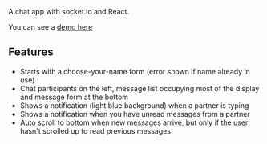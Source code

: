 A chat app with socket.io and React.

You can see a [demo here](https://uchat-42.herokuapp.com/)

## Features

- Starts with a choose-your-name form (error shown if name already in use)
- Chat participants on the left, message list occupying most of the display and message form at the bottom
- Shows a notification (light blue background) when a partner is typing
- Shows a notification when you have unread messages from a partner
- Auto scroll to bottom when new messages arrive, but only if the user hasn't scrolled up to read previous messages
